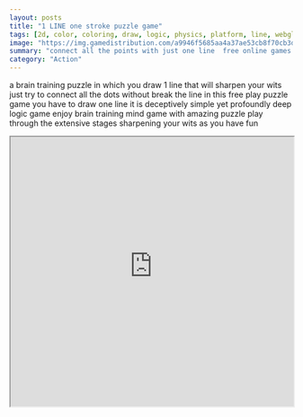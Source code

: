 ```yaml
---
layout: posts
title: "1 LINE one stroke puzzle game"
tags: [2d, color, coloring, draw, logic, physics, platform, line, webgl, free, online, games, oyna, game, free, games, play, play, games]
image: "https://img.gamedistribution.com/a9946f5685aa4a37ae53cb8f70cb3da7-512x384.jpeg"
summary: "connect all the points with just one line  free online games oyna game free games play play games"
category: "Action"
---
```


a brain training puzzle in which you draw 1 line that will sharpen your wits just try to connect all the dots without break the line in this free play puzzle game you have to draw one line it is deceptively simple yet profoundly deep logic game enjoy brain training mind game with amazing puzzle play through the extensive stages sharpening your wits as you have fun

<iframe width="100%" height="480px;" src="https://html5.gamedistribution.com/a9946f5685aa4a37ae53cb8f70cb3da7/"></iframe>